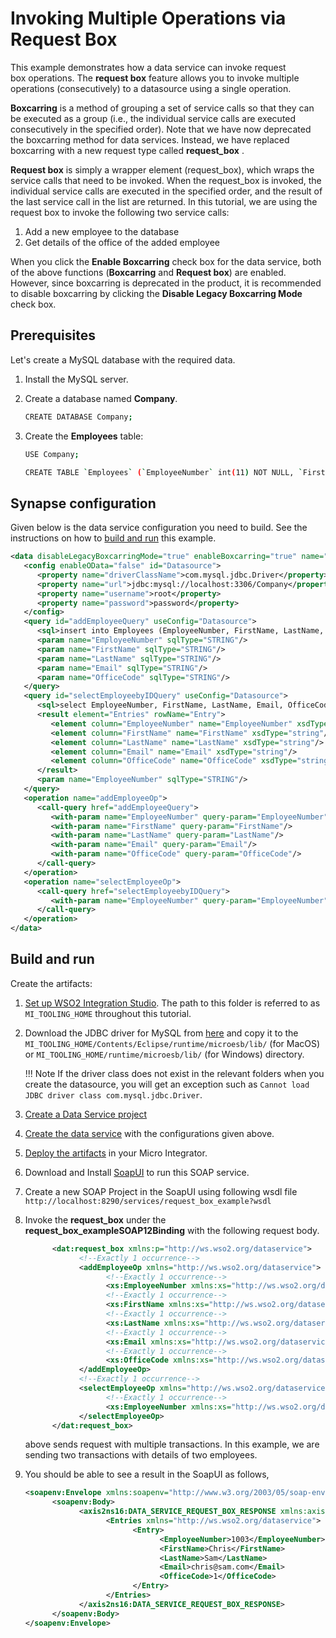 # Invoking Multiple Operations via Request Box

This example demonstrates how a data service can invoke request
box operations. The **request box** feature allows you to invoke
multiple operations (consecutively) to a datasource using a single
operation.

**Boxcarring** is a method of grouping a set of service calls so that
they can be executed as a group (i.e., the individual service calls are
executed consecutively in the specified order). Note that we have now
deprecated the boxcarring method for data services. Instead, we have
replaced boxcarring with a new request type called **request_box** .

**Request box** is simply a wrapper element (request_box), which wraps
the service calls that need to be invoked. When the request_box is
invoked, the individual service calls are executed in the specified
order, and the result of the last service call in the list are returned.
In this tutorial, we are using the request box to invoke the following
two service calls:

1.  Add a new employee to the database
2.  Get details of the office of the added employee

When you click the **Enable Boxcarring** check box for the data service,
both of the above functions (**Boxcarring** and **Request box**) are
enabled. However, since boxcarring is deprecated in the product, it is
recommended to disable boxcarring by clicking the **Disable Legacy
Boxcarring Mode** check box.

## Prerequisites

Let's create a MySQL database with the required data.

1. Install the MySQL server.
2. Create a database named **Company**.

      ```bash
      CREATE DATABASE Company;
      ```

3. Create the **Employees** table:

      ```bash
      USE Company;

      CREATE TABLE `Employees` (`EmployeeNumber` int(11) NOT NULL, `FirstName` varchar(255) NOT NULL, `LastName` varchar(255) DEFAULT NULL, `Email` varchar(255) DEFAULT NULL, `JobTitle` varchar(255) DEFAULT NULL, `OfficeCode` int(11) NOT NULL, PRIMARY KEY (`EmployeeNumber`,`OfficeCode`));
      ```

## Synapse configuration
Given below is the data service configuration you need to build. See the instructions on how to [build and run](#build-and-run) this example.

```xml
<data disableLegacyBoxcarringMode="true" enableBoxcarring="true" name="request_box_example" transports="http https local">
   <config enableOData="false" id="Datasource">
      <property name="driverClassName">com.mysql.jdbc.Driver</property>
      <property name="url">jdbc:mysql://localhost:3306/Company</property>
      <property name="username">root</property>
      <property name="password">password</property>
   </config>
   <query id="addEmployeeQuery" useConfig="Datasource">
      <sql>insert into Employees (EmployeeNumber, FirstName, LastName, Email,OfficeCode) values(:EmployeeNumber,:FirstName,:LastName,:Email,:OfficeCode)</sql>
      <param name="EmployeeNumber" sqlType="STRING"/>
      <param name="FirstName" sqlType="STRING"/>
      <param name="LastName" sqlType="STRING"/>
      <param name="Email" sqlType="STRING"/>
      <param name="OfficeCode" sqlType="STRING"/>
   </query>
   <query id="selectEmployeebyIDQuery" useConfig="Datasource">
      <sql>select EmployeeNumber, FirstName, LastName, Email, OfficeCode from Employees where EmployeeNumber=:EmployeeNumber</sql>
      <result element="Entries" rowName="Entry">
         <element column="EmployeeNumber" name="EmployeeNumber" xsdType="string"/>
         <element column="FirstName" name="FirstName" xsdType="string"/>
         <element column="LastName" name="LastName" xsdType="string"/>
         <element column="Email" name="Email" xsdType="string"/>
         <element column="OfficeCode" name="OfficeCode" xsdType="string"/>
      </result>
      <param name="EmployeeNumber" sqlType="STRING"/>
   </query>
   <operation name="addEmployeeOp">
      <call-query href="addEmployeeQuery">
         <with-param name="EmployeeNumber" query-param="EmployeeNumber"/>
         <with-param name="FirstName" query-param="FirstName"/>
         <with-param name="LastName" query-param="LastName"/>
         <with-param name="Email" query-param="Email"/>
         <with-param name="OfficeCode" query-param="OfficeCode"/>
      </call-query>
   </operation>
   <operation name="selectEmployeeOp">
      <call-query href="selectEmployeebyIDQuery">
         <with-param name="EmployeeNumber" query-param="EmployeeNumber"/>
      </call-query>
   </operation>
</data>
```

## Build and run

Create the artifacts:

1. [Set up WSO2 Integration Studio](../../../../develop/installing-WSO2-Integration-Studio). The path to this folder is referred to as `MI_TOOLING_HOME` throughout this tutorial.
2.  Download the JDBC driver for MySQL from [here](http://dev.mysql.com/downloads/connector/j/) and copy it to the `MI_TOOLING_HOME/Contents/Eclipse/runtime/microesb/lib/` (for MacOS) or 
`MI_TOOLING_HOME/runtime/microesb/lib/` (for Windows) directory. 

    !!! Note
        If the driver class does not exist in the relevant folders when you create the datasource, you will get an exception such as `Cannot load JDBC driver class com.mysql.jdbc.Driver`.
        
3. [Create a Data Service project](../../../../develop/creating-projects/#data-services-project)
4. [Create the data service](../../../../develop/creating-artifacts/data-services/creating-data-services) with the configurations given above.
5. [Deploy the artifacts](../../../../develop/deploy-and-run) in your Micro Integrator.
6. Download and Install [SoapUI](https://www.soapui.org/downloads/soapui.html) to run this SOAP service.
7. Create a new SOAP Project in the SoapUI using following wsdl file
```http://localhost:8290/services/request_box_example?wsdl```
8. Invoke the **request_box** under the **request_box_exampleSOAP12Binding** with the following request body.
      ```xml
            <dat:request_box xmlns:p="http://ws.wso2.org/dataservice">
                  <!--Exactly 1 occurrence-->
                  <addEmployeeOp xmlns="http://ws.wso2.org/dataservice">
                        <!--Exactly 1 occurrence-->
                        <xs:EmployeeNumber xmlns:xs="http://ws.wso2.org/dataservice">1003</xs:EmployeeNumber>
                        <!--Exactly 1 occurrence-->
                        <xs:FirstName xmlns:xs="http://ws.wso2.org/dataservice">Chris</xs:FirstName>
                        <!--Exactly 1 occurrence-->
                        <xs:LastName xmlns:xs="http://ws.wso2.org/dataservice">Sam</xs:LastName>
                        <!--Exactly 1 occurrence-->
                        <xs:Email xmlns:xs="http://ws.wso2.org/dataservice">chris@sam.com</xs:Email>
                        <!--Exactly 1 occurrence-->
                        <xs:OfficeCode xmlns:xs="http://ws.wso2.org/dataservice">1</xs:OfficeCode>
                  </addEmployeeOp>
                  <!--Exactly 1 occurrence-->
                  <selectEmployeeOp xmlns="http://ws.wso2.org/dataservice">
                        <!--Exactly 1 occurrence-->
                        <xs:EmployeeNumber xmlns:xs="http://ws.wso2.org/dataservice">1003</xs:EmployeeNumber>
                  </selectEmployeeOp>
            </dat:request_box>
      ```

      above sends request with multiple transactions. In this example, we are sending two transactions with details of two employees.
 9. You should be able to see a result in the SoapUI as follows,
      ```xml
      <soapenv:Envelope xmlns:soapenv="http://www.w3.org/2003/05/soap-envelope">
            <soapenv:Body>
                  <axis2ns16:DATA_SERVICE_REQUEST_BOX_RESPONSE xmlns:axis2ns16="http://ws.wso2.org/dataservice">
                        <Entries xmlns="http://ws.wso2.org/dataservice">
                              <Entry>
                                    <EmployeeNumber>1003</EmployeeNumber>
                                    <FirstName>Chris</FirstName>
                                    <LastName>Sam</LastName>
                                    <Email>chris@sam.com</Email>
                                    <OfficeCode>1</OfficeCode>
                              </Entry>
                        </Entries>
                  </axis2ns16:DATA_SERVICE_REQUEST_BOX_RESPONSE>
            </soapenv:Body>
      </soapenv:Envelope>
